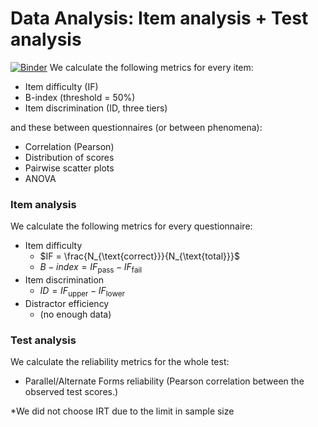 # Data Analysis: Item analysis + Test analysis
[![Binder](https://mybinder.org/badge_logo.svg)](https://mybinder.org/v2/gh/Hongao0611/LanguageTesting.git/main?labpath=script%2Fanalysis.ipynb)
We calculate the following metrics for every item:
- Item difficulty (IF)
- B-index (threshold = 50%)
- Item discrimination (ID, three tiers)

and these between questionnaires (or between phenomena):
- Correlation (Pearson)
- Distribution of scores
- Pairwise scatter plots
- ANOVA

### Item analysis
We calculate the following metrics for every questionnaire:
- Item difficulty
    - $IF = \frac{N_{\text{correct}}}{N_{\text{total}}}$
    - $B-index=IF_{\text{pass}}-IF_{\text{fail}}$
- Item discrimination
    - $ID = IF_{\text{upper}}-IF_{\text{lower}}$
- Distractor efficiency
    - (no enough data)

### Test analysis
We calculate the reliability metrics for the whole test:
- Parallel/Alternate Forms reliability (Pearson correlation between the observed test scores.)

*We did not choose IRT due to the limit in sample size
